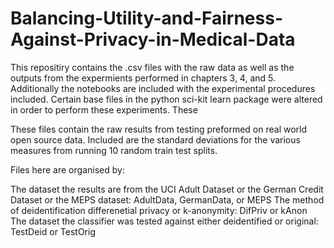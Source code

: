 # Balancing-Utility-and-Fairness-Against-Privacy-in-Medical-Data
This repositiry contains the .csv files with the raw data as well as the outputs from the expermients performed in chapters 3, 4, and 5. 
Additionally the notebooks are included with the experimental procedures included. 
Certain base files in the python sci-kit learn package were altered in order to perform these experiments.  These 

These files contain the raw results from testing preformed on real world open source data.  Included are the standard deviations for the various measures from running 10 random train test splits.

Files here are organised by: 

The dataset the results are from the UCI Adult Dataset or the German Credit Dataset or the MEPS dataset: AdultData, GermanData, or MEPS
The method of deidentification differenetial privacy or k-anonymity: DifPriv or kAnon
The dataset the classifier was tested against either deidentified or original: TestDeid or TestOrig
